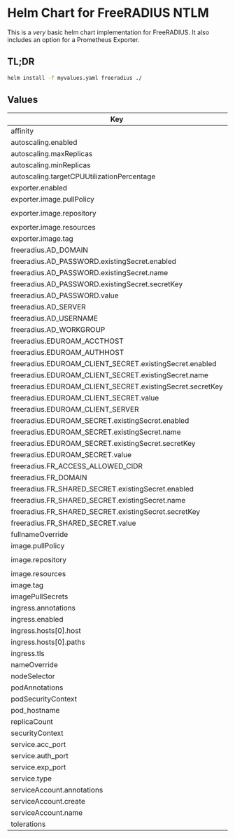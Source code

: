 # Helm Chart for FreeRADIUS NTLM

This is a _very_ basic helm chart implementation for FreeRADIUS. It also includes an option for a Prometheus Exporter.

## TL;DR

```bash
helm install -f myvalues.yaml freeradius ./
```

## Values

| Key | Type | Default | Description |
|-----|------|---------|-------------|
| affinity | object | `{}` |  |
| autoscaling.enabled | bool | `false` |  |
| autoscaling.maxReplicas | int | `100` |  |
| autoscaling.minReplicas | int | `1` |  |
| autoscaling.targetCPUUtilizationPercentage | int | `80` |  |
| exporter.enabled | bool | `false` |  |
| exporter.image.pullPolicy | string | `"IfNotPresent"` |  |
| exporter.image.repository | string | `"esutwo/freeradius-exporter"` |  |
| exporter.image.resources | object | `{}` |  |
| exporter.image.tag | string | `"latest"` |  |
| freeradius.AD_DOMAIN | string | `""` |  |
| freeradius.AD_PASSWORD.existingSecret.enabled | bool | `false` |  |
| freeradius.AD_PASSWORD.existingSecret.name | string | `""` |  |
| freeradius.AD_PASSWORD.existingSecret.secretKey | string | `""` |  |
| freeradius.AD_PASSWORD.value | string | `""` |  |
| freeradius.AD_SERVER | string | `""` |  |
| freeradius.AD_USERNAME | string | `""` |  |
| freeradius.AD_WORKGROUP | string | `""` |  |
| freeradius.EDUROAM_ACCTHOST | string | `""` |  |
| freeradius.EDUROAM_AUTHHOST | string | `""` |  |
| freeradius.EDUROAM_CLIENT_SECRET.existingSecret.enabled | bool | `false` |  |
| freeradius.EDUROAM_CLIENT_SECRET.existingSecret.name | string | `""` |  |
| freeradius.EDUROAM_CLIENT_SECRET.existingSecret.secretKey | string | `""` |  |
| freeradius.EDUROAM_CLIENT_SECRET.value | string | `""` |  |
| freeradius.EDUROAM_CLIENT_SERVER | string | `""` |  |
| freeradius.EDUROAM_SECRET.existingSecret.enabled | bool | `false` |  |
| freeradius.EDUROAM_SECRET.existingSecret.name | string | `""` |  |
| freeradius.EDUROAM_SECRET.existingSecret.secretKey | string | `""` |  |
| freeradius.EDUROAM_SECRET.value | string | `""` |  |
| freeradius.FR_ACCESS_ALLOWED_CIDR | string | `""` |  |
| freeradius.FR_DOMAIN | string | `""` |  |
| freeradius.FR_SHARED_SECRET.existingSecret.enabled | bool | `false` |  |
| freeradius.FR_SHARED_SECRET.existingSecret.name | string | `""` |  |
| freeradius.FR_SHARED_SECRET.existingSecret.secretKey | string | `""` |  |
| freeradius.FR_SHARED_SECRET.value | string | `""` |  |
| fullnameOverride | string | `""` |  |
| image.pullPolicy | string | `"IfNotPresent"` |  |
| image.repository | string | `"freeradius/freeradius-server"` |  |
| image.resources | object | `{}` |  |
| image.tag | string | `"3.0.19"` |  |
| imagePullSecrets | list | `[]` |  |
| ingress.annotations | object | `{}` |  |
| ingress.enabled | bool | `false` |  |
| ingress.hosts[0].host | string | `"chart-example.local"` |  |
| ingress.hosts[0].paths | list | `[]` |  |
| ingress.tls | list | `[]` |  |
| nameOverride | string | `""` |  |
| nodeSelector | object | `{}` |  |
| podAnnotations | object | `{}` |  |
| podSecurityContext | object | `{}` |  |
| pod_hostname | string | `"k8s-freeradius"` |  |
| replicaCount | int | `1` |  |
| securityContext | object | `{}` |  |
| service.acc_port | int | `1813` |  |
| service.auth_port | int | `1812` |  |
| service.exp_port | int | `9812` |  |
| service.type | string | `"ClusterIP"` |  |
| serviceAccount.annotations | object | `{}` |  |
| serviceAccount.create | bool | `true` |  |
| serviceAccount.name | string | `""` |  |
| tolerations | list | `[]` |  |

